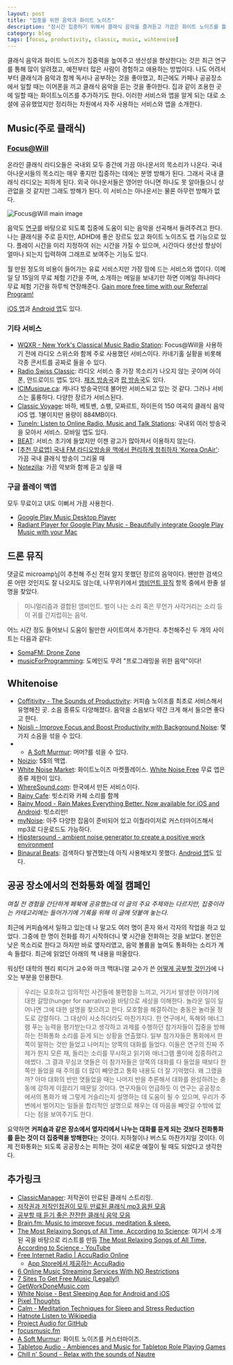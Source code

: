 ```yaml
---
layout: post
title: "집중을 위한 음악과 화이트 노이즈"
description: "장시간 집중하기 위해서 클래식 음악을 즐겨듣고 가끔은 화이트 노이즈를 틀어놓고 일하곤 한다. 즐겨 찾는 서비스와 앱을 정리한다"
category: blog
tags: [focus, productivity, classic, music, wihtenoise]
---
```


클래식 음악과 화이트 노이즈가 집중력을 높여주고 생산성을 향상한다는 것은 최근 연구를 통해 많이 알려졌고, 예전부터 많은 사람이 경험하고 애용하는 방법이다. 나도 어려서부터 클래식과 음악과 함께 독서나 공부하는 것을 좋아했고, 최근에도 카페나 공공장소에서 일할 때는 이어폰을 끼고 클래식 음악을 듣는 것을 좋아한다. 집과 같이 조용한 곳에 일할 때는 화이트노이즈를 추가하기도 한다. 이러한 서비스와 앱을 알게 되는 대로 소셜에 공유했었지만 정리하는 차원에서 자주 사용하는 서비스와 앱을 소개한다.

## Music(주로 클래식)

### [Focus@Will](https://www.focusatwill.com/)

온라인 클래식 라디오들은 국내외 모두 중간에 가끔 아나운서의 목소리가 나온다. 국내 아나운서들의 목소리는 매우 좋지만 집중하는 데에는 분명 방해가 된다. 그래서 국내 클래식 라디오는 피하게 된다. 외국 아나운서들은 영어만 아니면 하나도 못 알아들으니 상관없을 것 같지만 그래도 방해가 된다. 이 서비스는 아나운서는 물론 아무런 방해가 없다.

![Focus@Will main image](https://www.focusatwill.com/wp-content/uploads/2015/12/imac3.png)

음악도 [연구](https://www.focusatwill.com/the-science-behind-music-for-concentration-and-focus/)를 바탕으로 되도록 집중에 도움이 되는 음악을 선곡해서 들려주려고 한다. 나는 클래식을 주로 듣지만, ADHD에 좋은 장르도 있고 화이트 노이즈도 랩 기능으로 있다. 플레이 시간을 미리 지정하여 쉬는 시간을 가질 수 있으며, 시간마다 생산성 향상이 얼마나 되는지 입력하여 그래프로 보여주는 기능도 있다.

월 만원 정도의 비용이 들어가는 유료 서비스지만 가장 맘에 드는 서비스와 앱이다. 이메일 당 15일의 무료 체험 기간을 주며, 소개하는 메일을 보내기만 하면 이메일 하나마다 무료 체험 기간을 하루씩 연장해준다. [Gain more free time with our Referral Program!](https://focusatwill.zendesk.com/hc/en-us/articles/207859976-Gain-more-free-time-with-our-Referral-Program-Update-)

[iOS 앱](https://itunes.apple.com/kr/app/focus-will/id638810714?mt=8)과 [Android 앱](https://play.google.com/store/apps/details?id=com.focusatwill.androidApp&hl=ko)도 있다.

### 기타 서비스

- [WQXR - New York's Classical Music Radio Station](http://www.wqxr.org/#!/): Focus@Will을 사용하기 전에 라디오 스위스와 함께 주로 사용했던 서비스이다. 카네기홀 실황을 비롯해 각종 콘서트를 공짜로 들을 수 있다.
- [Radio Swiss Classic](http://www.radioswissclassic.ch/en/): 라디오 서비스 중 가장 목소리가 나오지 않는 곳이며 아이폰, 안드로이드 앱도 있다. [재즈 방송국](http://www.radioswissjazz.ch/en)과 [팝 방송국](http://www.radioswisspop.ch/en)도 있다.
- [ICIMusique.ca](http://www.icimusique.ca/#!genre/classique): 캐나다 방송국인데 불어만 서비스되고 있는 것 같다. 그러나 서비스는 훌륭하다. 다양한 장르가 서비스된다.
- [Classic Voyage](https://itunes.apple.com/us/app/classic-voyage/id389974831?mt=8&ign-mpt=uo%3D4): 바하, 베토벤, 쇼팽, 모짜르트, 하이든의 150 여곡의 클래식 음악 iOS 앱. 1불이지만 용량이 884MB이다.
- [TuneIn: Listen to Online Radio, Music and Talk Stations](http://tunein.com/): 국내외 여러 방송국을 모아서 서비스. 모바일 앱도 있다.
- [BEAT](https://beatpacking.com/): 서비스 초기에 들었지만 이젠 광고가 많아져서 이용하지 않는다.
- [[추천 무료앱] 국내 FM 라디오방송을 맥에서 편리하게 청취하자 'Korea OnAir'](http://macnews.tistory.com/3969): 가끔 국내 클래식 방송이 그리울 때
- [Notezilla](http://www.notezilla.io/library): 가끔 악보와 함께 듣고 싶을 때

### 구글 플레이 맥앱

모두 무료이고 UI도 이뻐서 가끔 사용한다.

- [Google Play Music Desktop Player](http://www.googleplaymusicdesktopplayer.com/)
- [Radiant Player for Google Play Music - Beautifully integrate Google Play Music with your Mac](http://radiant-player.github.io/radiant-player-mac/)

## 드론 뮤직

댓글로 microamp님이 추천해 주신 전혀 알지 못했던 장르의 음악이다. 왠만한 검색으론 어떤 것인지도 잘 나오지도 않는데, 나무위키에서 [앰비언트 뮤직](https://namu.wiki/w/%EC%95%B0%EB%B9%84%EC%96%B8%ED%8A%B8%20%EB%AE%A4%EC%A7%81#s-2.4) 항목 중에서 한줄 설명을 찾았다.

>미니멀리즘과 결합된 앰비언트. 벌이 나는 소리 혹은 무언가 사각거리는 소리 등이 귀를 간지럽히는 음악.

어느 시간 정도 들어보니 도움이 될만한 사이트여서 추가한다. 추천해주신 두 개의 사이트는 다음과 같다:

- [SomaFM: Drone Zone](http://somafm.com/dronezone/)
- [musicForProgramming](http://musicforprogramming.net/): 도메인도 무려 "프로그래밍을 위한 음악"이다!

## Whitenoise

- [Coffitivity - The Sounds of Productivity](https://coffitivity.com/): 커피숍 노이즈를 최초로 서비스해서 유명해진 곳. 소음 종류도 다양해졌다. 음악을 소음보다 약간 크게 해서 들으면 좋다고 한다.
- [Noisli - Improve Focus and Boost Productivity with Background Noise](http://www.noisli.com/): 몇 가지 소음을 섞을 수 있다.
- - [A Soft Murmur](http://asoftmurmur.com/): 머머?를 섞을 수 있다.
- [Noizio](https://itunes.apple.com/us/app/noizio/id928871589): 5$의 맥앱.
- [White Noise Market](http://whitenoisemarket.com/): 화이트노이즈 마켓플레이스. [White Noise Free](https://itunes.apple.com/us/app/white-noise-free/id431364704?mt=12&ign-mpt=uo%3D4) 무료 앱은 종류 제한이 있다.
- [WhereSound.com](http://wheresound.com/): 한국에서 만든 서비스이다.
- [Rainy Cafe](http://rainycafe.com/): 빗소리와 카페 소리를 함께
- [Rainy Mood - Rain Makes Everything Better. Now available for iOS and Android](https://rainymood.com/): 빗소리만!
- [myNoise](https://mynoise.net/): 아주 다양한 잡음이 준비되어 있고 이퀄라이저로 커스터마이즈해서 mp3로 다운로드도 가능하다.
- [Hipstersound - ambient noise generator to create a positive work environment](http://hipstersound.com/)
- [Binaural Beats](https://itunes.apple.com/us/app/binaural-beats/id597146594?mt=8): 검색하다 발견했는데 아직 사용해보지 못했다. [Android 앱](https://play.google.com/store/apps/details?id=com.ihunda.android.binauralbeat)도 있다.

## 공공 장소에서의 전화통화 예절 캠페인

*며칠 전 경험을 간단하게 페북에 공유했는데 이 글의 주요 주제와는 다르지만, 집중이라는 카테고리에는 들어가기에 기록을 위해 이 글에 덧붙여 놓는다.*

최근에 커피숍에서 일하고 있는데 나 말고도 여러 명이 혼자 와서 각자의 작업을 하고 있었다. 그중에 한 명이 전화를 하기 시작하더니 몇 시간을 전화하는 것을 보았다. 본인은 낮은 목소리로 한다고 하지만 바로 옆자리였고, 음악 볼륨을 높여도 통화하는 소리가 계속 들렸다. 최근에 읽었던 아래의 책 내용을 떠올랐다.

워싱턴 대학의 헨리 뢰디거 교수와 마크 맥대니얼 교수가 쓴 [어떻게 공부할 것인가](http://ridibooks.com/v2/Detail?id=593000432&_s=ins&_q=%25EC%2596%25B4%25EB%2596%25BB%25EA%25B2%258C)에 나오는 부분을 인용한다.

>우리는 모호하고 임의적인 사건들에 불편함을 느끼고, 거기서 발생한 이야기에 대한 갈망(hunger for narrative)을 바탕으로 세상을 이해한다. 놀라운 일이 일어나면 그에 대한 설명을 찾으려고 한다. 모호함을 해결하려는 충동은 놀라울 정도로 강렬하다. 그 대상이 사소하더라도 마찬가지다. 한 연구에서, 독해와 애너그램 푸는 능력을 평가받는다고 생각하고 과제를 수행하던 참가자들이 집중을 방해하는 전화통화 소리를 듣게 되는 상황을 연출했다. 일부 참가자들은 통화에서 한쪽이 말하는 것만 들었고 나머지는 양쪽의 대화를 들었다. 이들은 연구의 진짜 주제가 뭔지 모른 채, 들리는 소리를 무시하고 읽기와 애너그램 풀이에 집중하려고 애썼다. 그 결과 무심코 엿들은 이 참가자들은 양쪽의 대화를 다 들었을 때보다 한쪽만 들었을 때 주의를 더 많이 빼앗겼고 통화 내용도 더 잘 기억했다. 왜 그랬을까? 아마 대화의 반만 엿들었을 때는 나머지 반을 추론해서 대화를 완성하려는 충동에 강하게 이끌리기 때문일 것이다. 연구자들이 언급하듯 이 연구는 공공장소에서의 통화가 왜 그렇게 거슬리는지 설명하는 데 도움이 될 수 있으며, 우리가 주변에서 벌어지는 일들을 합리적인 설명으로 채우는 데 마음을 빼앗길 수밖에 없다는 점을 보여주기도 한다.

요약하면 **커피숍과 같은 장소에서 옆자리에서 나누는 대화를 듣게 되는 것보다 전화통화를 듣는 것이 더 집중력을 방해한다**는 것이다. 지하철이나 버스도 마찬가지일 것이다. 이제 전화통화는 되도록 공공장소는 피하는 것이 새로운 예절이 될 때도 되었다고 생각한다.

## 추가링크

* [ClassicManager](https://classicmanager.com/): 저작권이 만료된 클래식 스트리밍.
* [저작권과 저작인접권이 모두 만료된 클래식 mp3 음원 모음](http://www.kkacl.com/md)
* [공부할 때 듣기 좋은 잔잔한 클래식 음악 모음](http://blog.naver.com/beeman11/220331507676)
* [Brain.fm: Music to improve focus, meditation & sleep.](https://www.brain.fm/)
* [The Most Relaxing Songs of All Time, According to Science](http://www.makeuseof.com/tag/most-relaxing-songs-all-time-science/): 여기서 소개된 곡을 바탕으로 리스트를 만듬 [The Most Relaxing Songs of All Time, According to Science - YouTube](https://www.youtube.com/watch?v=UfcAVejslrU&list=PLJo4bCJLQXO7TTGpwZ4y0WgQR-98mQS64)
* [Free Internet Radio | AccuRadio Online](http://www.accuradio.com/)
    * [App Store에서 제공하는 AccuRadio](https://itunes.apple.com/kr/app/accuradio-free-music-radio/id351425453?mt=8)
* [6 Online Music Streaming Services With NO Restrictions](http://www.makeuseof.com/tag/7-online-music-streaming-services-restrictions/)
* [7 Sites To Get Free Music (Legally!)](http://www.makeuseof.com/tag/where-to-get-free-music-legally/)
* [GetWorkDoneMusic.com](http://getworkdonemusic.com/)
* [White Noise - Best Sleeping App for Android and iOS](http://www.tmsoft.com/white-noise/)
* [Pixel Thoughts](http://www.pixelthoughts.co/)
* [Calm - Meditation Techniques for Sleep and Stress Reduction](https://www.calm.com/)
* [Hatnote Listen to Wikipedia](http://listen.hatnote.com/)
* [Project Audio for GitHub](https://github.audio/)
* [focusmusic.fm](https://focusmusic.fm/)
* [A Soft Murmur](http://asoftmurmur.com/): 화이트 노이즈를 커스터마이즈.
* [Tabletop Audio - Ambiences and Music for Tabletop Role Playing Games](http://tabletopaudio.com/)
* [Chill n' Sound - Relax with the sounds of Nautre](http://chillnsound.petrovicstefan.rs/)
